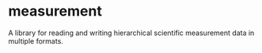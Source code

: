 # measurement
A library for reading and writing hierarchical scientific measurement data in multiple formats. 
